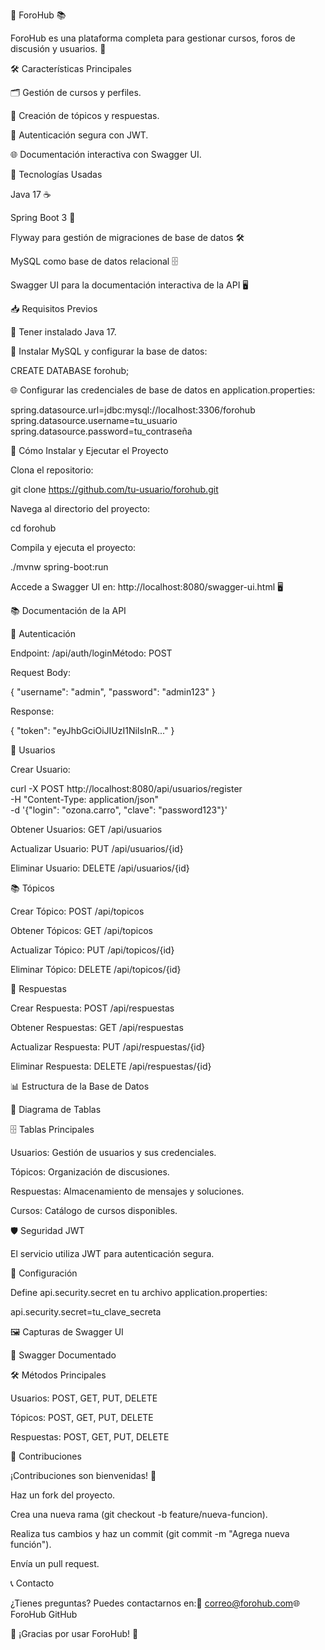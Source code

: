 🎉 ForoHub 📚





ForoHub es una plataforma completa para gestionar cursos, foros de discusión y usuarios. 🚀

🛠️ Características Principales

🗂️ Gestión de cursos y perfiles.

📄 Creación de tópicos y respuestas.

🔐 Autenticación segura con JWT.

🌐 Documentación interactiva con Swagger UI.

🎯 Tecnologías Usadas

Java 17 ☕

Spring Boot 3 🌱

Flyway para gestión de migraciones de base de datos 🛠️

MySQL como base de datos relacional 🗄️

Swagger UI para la documentación interactiva de la API 🖥️

📥 Requisitos Previos

🔧 Tener instalado Java 17.

🐬 Instalar MySQL y configurar la base de datos:

CREATE DATABASE forohub;

🌐 Configurar las credenciales de base de datos en application.properties:

spring.datasource.url=jdbc:mysql://localhost:3306/forohub
spring.datasource.username=tu_usuario
spring.datasource.password=tu_contraseña

🚀 Cómo Instalar y Ejecutar el Proyecto

Clona el repositorio:

git clone https://github.com/tu-usuario/forohub.git

Navega al directorio del proyecto:

cd forohub

Compila y ejecuta el proyecto:

./mvnw spring-boot:run

Accede a Swagger UI en: http://localhost:8080/swagger-ui.html 🖥️

📚 Documentación de la API

🔑 Autenticación

Endpoint: /api/auth/loginMétodo: POST

Request Body:

{
  "username": "admin",
  "password": "admin123"
}

Response:

{
  "token": "eyJhbGciOiJIUzI1NiIsInR..."
}

👤 Usuarios

Crear Usuario:

curl -X POST http://localhost:8080/api/usuarios/register \
-H "Content-Type: application/json" \
-d '{"login": "ozona.carro", "clave": "password123"}'

Obtener Usuarios: GET /api/usuarios

Actualizar Usuario: PUT /api/usuarios/{id}

Eliminar Usuario: DELETE /api/usuarios/{id}

📚 Tópicos

Crear Tópico: POST /api/topicos

Obtener Tópicos: GET /api/topicos

Actualizar Tópico: PUT /api/topicos/{id}

Eliminar Tópico: DELETE /api/topicos/{id}

💬 Respuestas

Crear Respuesta: POST /api/respuestas

Obtener Respuestas: GET /api/respuestas

Actualizar Respuesta: PUT /api/respuestas/{id}

Eliminar Respuesta: DELETE /api/respuestas/{id}

📊 Estructura de la Base de Datos

📐 Diagrama de Tablas



🗄️ Tablas Principales

Usuarios: Gestión de usuarios y sus credenciales.

Tópicos: Organización de discusiones.

Respuestas: Almacenamiento de mensajes y soluciones.

Cursos: Catálogo de cursos disponibles.

🛡️ Seguridad JWT

El servicio utiliza JWT para autenticación segura.

📂 Configuración

Define api.security.secret en tu archivo application.properties:

api.security.secret=tu_clave_secreta

🖼️ Capturas de Swagger UI

🌟 Swagger Documentado



🛠️ Métodos Principales

Usuarios: POST, GET, PUT, DELETE

Tópicos: POST, GET, PUT, DELETE

Respuestas: POST, GET, PUT, DELETE

🧩 Contribuciones

¡Contribuciones son bienvenidas! 🙌

Haz un fork del proyecto.

Crea una nueva rama (git checkout -b feature/nueva-funcion).

Realiza tus cambios y haz un commit (git commit -m "Agrega nueva función").

Envía un pull request.

📞 Contacto

¿Tienes preguntas? Puedes contactarnos en:📧 correo@forohub.com🌐 ForoHub GitHub

🌟 ¡Gracias por usar ForoHub! 🌟
